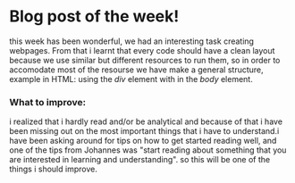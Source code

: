 <h1>Blog post of the week!</h1>

this week has been wonderful, we had an interesting task creating webpages. From that i learnt that every code should have a clean layout because we use similar but different resources to run them, so in order to accomodate most of the resourse we have make a general structure, example in HTML: using the *div* element with in the *body* element.  

<h3>What to improve:</h3>

i realized that i hardly read and/or be analytical and because of that i have been missing out on the most important things that i have to understand.i have been asking around for tips on how to get started reading well, and one of the tips from Johannes was "start reading about something that you are interested in learning and understanding". so this will be one of the things i should improve.




